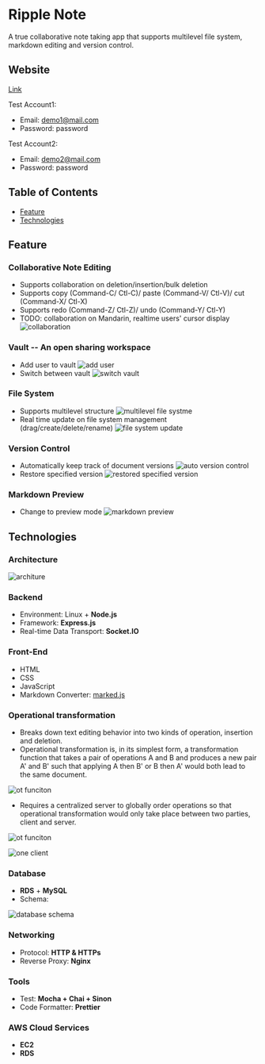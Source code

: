 # Ripple Note
A true collaborative note taking app that supports multilevel file system, markdown editing and version control.

## Website 
[Link](https://ripple-note.com)

Test Account1:
* Email: demo1@mail.com
* Password: password

Test Account2:
* Email: demo2@mail.com
* Password: password

## Table of Contents
* [Feature](#Feature)
* [Technologies](#Technologies)

## Feature
### Collaborative Note Editing
* Supports collaboration on deletion/insertion/bulk deletion
* Supports copy (Command-C/ Ctl-C)/ paste (Command-V/ Ctl-V)/ cut (Command-X/ Ctl-X)
* Supports redo (Command-Z/ Ctl-Z)/ undo (Command-Y/ Ctl-Y)
* TODO: collaboration on Mandarin, realtime users' cursor display
![collaboration](https://d16llsq1urfp7y.cloudfront.net/ripple-note/collaboration.gif)
### Vault -- An open sharing workspace
* Add user to vault
![add user](https://d16llsq1urfp7y.cloudfront.net/ripple-note/add_user.gif)
* Switch between vault
![switch vault](https://d16llsq1urfp7y.cloudfront.net/ripple-note/switch_vault.gif)
### File System
* Supports multilevel structure
![multilevel file systme](https://d16llsq1urfp7y.cloudfront.net/ripple-note/multilevel_file_system.gif)
* Real time update on file system management (drag/create/delete/rename)
![file system update](https://d16llsq1urfp7y.cloudfront.net/ripple-note/realtime_file_system.gif)
### Version Control
* Automatically keep track of document versions
![auto version control](https://d16llsq1urfp7y.cloudfront.net/ripple-note/auto_version_control.gif)
*  Restore specified version
![restored specified version](https://d16llsq1urfp7y.cloudfront.net/ripple-note/restore_specified_version.gif)

### Markdown Preview
* Change to preview mode
![markdown preview](https://d16llsq1urfp7y.cloudfront.net/ripple-note/markdown_preview.gif)


## Technologies
### Architecture
![architure](https://d16llsq1urfp7y.cloudfront.net/ripple-note/architecture.png)

### Backend
* Environment: Linux + **Node.js**
* Framework: **Express.js**
* Real-time Data Transport: **Socket.IO**

### Front-End 
* HTML
* CSS
* JavaScript
* Markdown Converter: [marked.js](https://marked.js.org)

### Operational transformation 
* Breaks down text editing behavior into two kinds of operation, insertion and deletion.
* Operational transformation is, in its simplest form, a transformation function that takes a pair of operations A and B and produces a new pair A' and B' such that applying A then B' or B then A' would both lead to the same document.

![ot funciton](https://d16llsq1urfp7y.cloudfront.net/ripple-note/ot_function.png)
* Requires a centralized server to globally order operations so that operational transformation would only take place between two parties, client and server.

![ot funciton](https://d16llsq1urfp7y.cloudfront.net/ripple-note/two_clients_ot.png)

![one client](https://d16llsq1urfp7y.cloudfront.net/ripple-note/one_client_ot.png)

### Database
* **RDS** + **MySQL**
* Schema: 

![database schema](https://d16llsq1urfp7y.cloudfront.net/ripple-note/database_schema.png)



### Networking
* Protocol: **HTTP & HTTPs**
* Reverse Proxy: **Nginx**

### Tools
* Test: **Mocha + Chai + Sinon**
* Code Formatter: **Prettier**

### AWS Cloud Services
* **EC2**
* **RDS**


